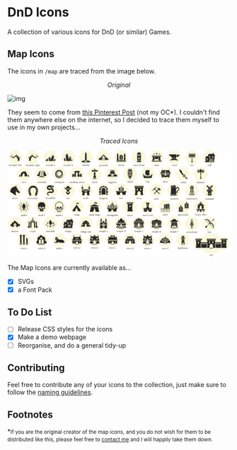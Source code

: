# DnD Icons

A collection of various icons for DnD (or similar) Games.

## Map Icons

The icons in  `/map` are traced from the image below.

<div align="center"><em>Original</em></div>

![img](https://i.pinimg.com/originals/d8/85/3a/d8853ac97b90a74d5dd6ab9957c2008c.png) 

They seem to come from [this Pinterest Post](https://www.pinterest.co.uk/pin/380343131015862327/) (not my OC*). I couldn't find them anywhere else on the internet, so I decided to trace them myself to use in my own projects...

<div align="center"><em>Traced Icons</em></div>

![img](https://raw.githubusercontent.com/Sammy99jsp/dnd-icons/main/map/preview.png)

The Map Icons are currently available as...

- [x] SVGs
- [x] a Font Pack

## To Do List

- [ ]  Release CSS styles for the icons
- [x] Make a demo webpage
- [ ] Reorganise, and do a general tidy-up

## Contributing

Feel free to contribute any of your icons to the collection, just make sure to follow the [naming guidelines](https://github.com/Sammy99jsp/dnd-icons/wiki/Naming-Guidelines).

## Footnotes


*<small>If you are the original creator of the map icons, and you do not wish for them to be distributed like this, please feel free to <a href="mailto:sammy99jsp@gmail.com">contact me</a> and I will happily take them down.</small>
